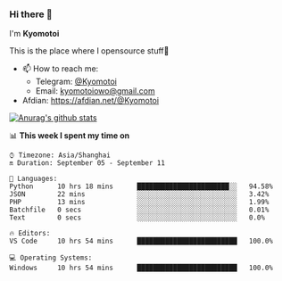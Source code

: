 ### Hi there 👋

I'm **Kyomotoi**

This is the place where I opensource stuff🤺

- 📫 How to reach me: 
    - Telegram: [@Kyomotoi](https://t.me/Kyomotoi)
    - Email: <kyomotoiowo@gmail.com>
- Afdian: <https://afdian.net/@Kyomotoi>

[![Anurag's github stats](https://github-readme-stats.vercel.app/api?username=kyomotoi)](https://github.com/anuraghazra/github-readme-stats)

📊 **This week I spent my time on**
<!--START_SECTION:waka-->
```text
⌚︎ Timezone: Asia/Shanghai
🔛 Duration: September 05 - September 11

💬 Languages: 
Python      10 hrs 18 mins      ███████████████████████░░   94.58% 
JSON        22 mins             ░░░░░░░░░░░░░░░░░░░░░░░░░   3.42% 
PHP         13 mins             ░░░░░░░░░░░░░░░░░░░░░░░░░   1.99% 
Batchfile   0 secs              ░░░░░░░░░░░░░░░░░░░░░░░░░   0.01% 
Text        0 secs              ░░░░░░░░░░░░░░░░░░░░░░░░░   0.0%

🔥 Editors: 
VS Code     10 hrs 54 mins      █████████████████████████   100.0%

💻 Operating Systems: 
Windows     10 hrs 54 mins      █████████████████████████   100.0%
```
<!--END_SECTION:waka-->
